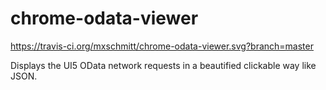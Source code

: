 # chrome-odata-viewer

https://travis-ci.org/mxschmitt/chrome-odata-viewer.svg?branch=master

Displays the UI5 OData network requests in a beautified clickable way like JSON.
